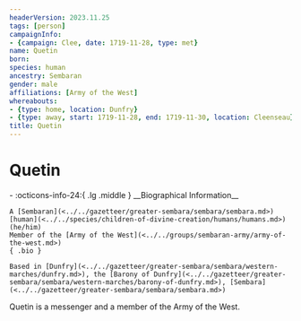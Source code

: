 ```yaml
---
headerVersion: 2023.11.25
tags: [person]
campaignInfo:
- {campaign: Clee, date: 1719-11-28, type: met}
name: Quetin
born:
species: human
ancestry: Sembaran
gender: male
affiliations: [Army of the West]
whereabouts:
- {type: home, location: Dunfry}
- {type: away, start: 1719-11-28, end: 1719-11-30, location: Cleenseau}
title: Quetin
---
```

# Quetin
<div class="grid cards ext-narrow-margin ext-one-column" markdown>
- :octicons-info-24:{ .lg .middle } __Biographical Information__

    A [Sembaran](<../../gazetteer/greater-sembara/sembara/sembara.md>) [human](<../../species/children-of-divine-creation/humans/humans.md>) (he/him)  
    Member of the [Army of the West](<../../groups/sembaran-army/army-of-the-west.md>)  
    { .bio }

    Based in [Dunfry](<../../gazetteer/greater-sembara/sembara/western-marches/dunfry.md>), the [Barony of Dunfry](<../../gazetteer/greater-sembara/sembara/western-marches/barony-of-dunfry.md>), [Sembara](<../../gazetteer/greater-sembara/sembara/sembara.md>)
</div>



Quetin is a messenger and a member of the Army of the West.